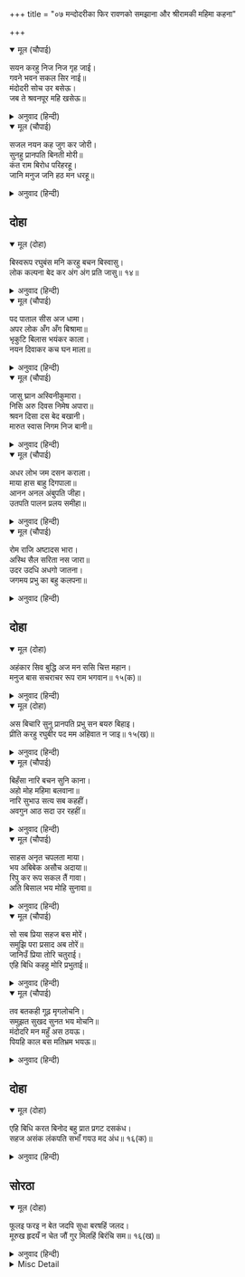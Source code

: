 +++
title = "०७ मन्दोदरीका फिर रावणको समझाना और श्रीरामकी महिमा कहना"

+++


<details open><summary>मूल (चौपाई)</summary>

सयन करहु निज निज गृह जाई।  
गवने भवन सकल सिर नाई॥  
मंदोदरी सोच उर बसेऊ।  
जब ते श्रवनपूर महि खसेऊ॥
</details>

<details><summary>अनुवाद (हिन्दी)</summary>

अपने-अपने घर जाकर सो रहो (डरनेकी कोई बात नहीं है) तब सब लोग सिर नवाकर घर गये। जबसे कर्णफूल पृथ्वीपर गिरा, तबसे मन्दोदरीके हृदयमें सोच बस गया॥ ३॥
</details>

<details open><summary>मूल (चौपाई)</summary>

सजल नयन कह जुग कर जोरी।  
सुनहु प्रानपति बिनती मोरी॥  
कंत राम बिरोध परिहरहू।  
जानि मनुज जनि हठ मन धरहू॥
</details>

<details><summary>अनुवाद (हिन्दी)</summary>

नेत्रोंमें जल भरकर, दोनों हाथ जोड़कर वह (रावणसे) कहने लगी—हे प्राणनाथ! मेरी विनती सुनिये। हे प्रियतम! श्रीरामसे विरोध छोड़ दीजिये। उन्हें मनुष्य जानकर मनमें हठ न पकड़े रहिये॥ ४॥
</details>

## दोहा


<details open><summary>मूल (दोहा)</summary>

बिस्वरूप रघुबंस मनि करहु बचन बिस्वासु।  
लोक कल्पना बेद कर अंग अंग प्रति जासु॥ १४॥
</details>

<details><summary>अनुवाद (हिन्दी)</summary>

मेरे इन वचनोंपर विश्वास कीजिये कि वे रघुकुलके शिरोमणि श्रीरामचन्द्रजी विश्वरूप हैं—(यह सारा विश्व उन्हींका रूप है) वेद जिनके अङ्ग-अङ्गमें लोकोंकी कल्पना करते हैं॥ १४॥
</details>

<details open><summary>मूल (चौपाई)</summary>

पद पाताल सीस अज धामा।  
अपर लोक अँग अँग बिश्रामा॥  
भृकुटि बिलास भयंकर काला।  
नयन दिवाकर कच घन माला॥
</details>

<details><summary>अनुवाद (हिन्दी)</summary>

पाताल (जिन विश्वरूप भगवान् का) चरण है, ब्रह्मलोक सिर है, अन्य (बीचके सब) लोकोंका विश्राम (स्थिति) जिनके अन्य भिन्न-भिन्न अङ्गोंपर है। भयङ्कर काल जिनका भृकुटिसंचालन (भौंहोंका चलना) है। सूर्य नेत्र है, बादलोंका समूह बाल है॥ १॥
</details>

<details open><summary>मूल (चौपाई)</summary>

जासु घ्रान अस्विनीकुमारा।  
निसि अरु दिवस निमेष अपारा॥  
श्रवन दिसा दस बेद बखानी।  
मारुत स्वास निगम निज बानी॥
</details>

<details><summary>अनुवाद (हिन्दी)</summary>

अश्विनीकुमार जिनकी नासिका हैं, रात और दिन जिनके अपार निमेष (पलक मारना और खोलना) हैं। दसों दिशाएँ कान हैं, वेद ऐसा कहते हैं। वायु श्वास है और वेद जिनकी अपनी वाणी है॥ २॥
</details>

<details open><summary>मूल (चौपाई)</summary>

अधर लोभ जम दसन कराला।  
माया हास बाहु दिगपाला॥  
आनन अनल अंबुपति जीहा।  
उतपति पालन प्रलय समीहा॥
</details>

<details><summary>अनुवाद (हिन्दी)</summary>

लोभ जिनका अधर (होठ) है, यमराज भयानक दाँत है। माया हँसी है, दिक्पाल भुजाएँ हैं। अग्नि मुख है, वरुण जीभ है। उत्पत्ति, पालन और प्रलय जिनकी चेष्टा (क्रिया) है॥ ३॥
</details>

<details open><summary>मूल (चौपाई)</summary>

रोम राजि अष्टादस भारा।  
अस्थि सैल सरिता नस जारा॥  
उदर उदधि अधगो जातना।  
जगमय प्रभु का बहु कलपना॥
</details>

<details><summary>अनुवाद (हिन्दी)</summary>

अठारह प्रकारकी असंख्य वनस्पतियाँ जिनकी रोमावली हैं, पर्वत अस्थियाँ हैं, नदियाँ नसोंका जाल हैं, समुद्र पेट है और नरक जिनकी नीचेकी इन्द्रियाँ हैं। इस प्रकार प्रभु विश्वमय हैं, अधिक कल्पना (ऊहापोह) क्या की जाय?॥ ४॥
</details>

## दोहा


<details open><summary>मूल (दोहा)</summary>

अहंकार सिव बुद्धि अज मन ससि चित्त महान।  
मनुज बास सचराचर रूप राम भगवान॥ १५(क)॥
</details>

<details><summary>अनुवाद (हिन्दी)</summary>

शिव जिनका अहंकार हैं, ब्रह्मा बुद्धि हैं, चन्द्रमा मन हैं और महान् (विष्णु) ही चित्त हैं। उन्हीं चराचररूप भगवान् श्रीरामजीने मनुष्यरूपमें निवास किया है॥ १५(क)॥
</details>

<details open><summary>मूल (दोहा)</summary>

अस बिचारि सुनु प्रानपति प्रभु सन बयरु बिहाइ।  
प्रीति करहु रघुबीर पद मम अहिवात न जाइ॥ १५(ख)॥
</details>

<details><summary>अनुवाद (हिन्दी)</summary>

हे प्राणपति! सुनिये, ऐसा विचारकर प्रभुसे वैर छोड़कर श्रीरघुवीरके चरणोंमें प्रेम कीजिये, जिससे मेरा सुहाग न जाय॥ १५(ख)॥
</details>

<details open><summary>मूल (चौपाई)</summary>

बिहँसा नारि बचन सुनि काना।  
अहो मोह महिमा बलवाना॥  
नारि सुभाउ सत्य सब कहहीं।  
अवगुन आठ सदा उर रहहीं॥
</details>

<details><summary>अनुवाद (हिन्दी)</summary>

पत्नीके वचन कानोंसे सुनकर रावण खूब हँसा (और बोला—) अहो! मोह (अज्ञान) की महिमा बड़ी बलवान् है! स्त्रीका स्वभाव सब सत्य ही कहते हैं कि उसके हृदयमें आठ अवगुण सदा रहते हैं—॥ १॥
</details>

<details open><summary>मूल (चौपाई)</summary>

साहस अनृत चपलता माया।  
भय अबिबेक असौच अदाया॥  
रिपु कर रूप सकल तैं गावा।  
अति बिसाल भय मोहि सुनावा॥
</details>

<details><summary>अनुवाद (हिन्दी)</summary>

साहस, झूठ, चञ्चलता, माया (छल), भय (डरपोकपन), अविवेक (मूर्खता), अपवित्रता और निर्दयता। तूने शत्रुका समग्र (विराट्) रूप गाया और मुझे उसका बड़ा भारी भय सुनाया॥ २॥
</details>

<details open><summary>मूल (चौपाई)</summary>

सो सब प्रिया सहज बस मोरें।  
समुझि परा प्रसाद अब तोरें॥  
जानिउँ प्रिया तोरि चतुराई।  
एहि बिधि कहहु मोरि प्रभुताई॥
</details>

<details><summary>अनुवाद (हिन्दी)</summary>

हे प्रिये! वह सब (यह चराचर विश्व तो) स्वभावसे ही मेरे वशमें है। तेरी कृपासे मुझे यह अब समझ पड़ा। हे प्रिये! तेरी चतुराई मैं जान गया। तू इस प्रकार (इसी बहाने) मेरी प्रभुताका बखान कर रही है॥ ३॥
</details>

<details open><summary>मूल (चौपाई)</summary>

तव बतकही गूढ़ मृगलोचनि।  
समुझत सुखद सुनत भय मोचनि॥  
मंदोदरि मन महुँ अस ठयऊ।  
पियहि काल बस मतिभ्रम भयऊ॥
</details>

<details><summary>अनुवाद (हिन्दी)</summary>

हे मृगनयनी! तेरी बातें बड़ी गूढ़ (रहस्यभरी) हैं, समझनेपर सुख देनेवाली और सुननेसे भय छुड़ानेवाली हैं। मन्दोदरीने मनमें ऐसा निश्चय कर लिया कि पतिको कालवश मतिभ्रम हो गया है॥ ४॥
</details>

## दोहा


<details open><summary>मूल (दोहा)</summary>

एहि बिधि करत बिनोद बहु प्रात प्रगट दसकंध।  
सहज असंक लंकपति सभाँ गयउ मद अंध॥ १६(क)॥
</details>

<details><summary>अनुवाद (हिन्दी)</summary>

इस प्रकार (अज्ञानवश) बहुत-से विनोद करते हुए रावणको सबेरा हो गया। तब स्वभावसे ही निडर और घमण्डमें अंधा लंकापति सभामें गया॥ १६(क)॥
</details>

## सोरठा


<details open><summary>मूल (दोहा)</summary>

फूलइ फरइ न बेत जदपि सुधा बरषहिं जलद।  
मूरुख हृदयँ न चेत जौं गुर मिलहिं बिरंचि सम॥ १६(ख)॥
</details>

<details><summary>अनुवाद (हिन्दी)</summary>

यद्यपि बादल अमृत-सा जल बरसाते हैं, तो भी बेत फूलता-फलता नहीं। इसी प्रकार चाहे ब्रह्माके समान भी ज्ञानी गुरु मिलें, तो भी मूर्खके हृदयमें चेत (ज्ञान) नहीं होता॥ १६(ख)॥
</details>

<details><summary>Misc Detail</summary>


</details>
